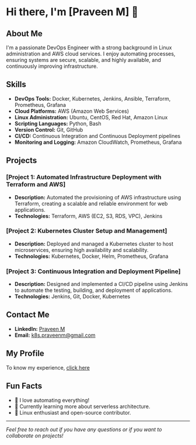 # Hi there, I'm [Praveen M] 👋

## About Me
I'm a passionate DevOps Engineer with a strong background in Linux administration and AWS cloud services. I enjoy automating processes, ensuring systems are secure, scalable, and highly available, and continuously improving infrastructure.

## Skills
- **DevOps Tools:** Docker, Kubernetes, Jenkins, Ansible, Terraform, Prometheus, Grafana
- **Cloud Platforms:** AWS (Amazon Web Services)
- **Linux Administration:** Ubuntu, CentOS, Red Hat, Amazon Linux
- **Scripting Languages:** Python, Bash
- **Version Control:** Git, GitHub
- **CI/CD:** Continuous Integration and Continuous Deployment pipelines
- **Monitoring and Logging:** Amazon CloudWatch, Prometheus, Grafana

## Projects
### [Project 1: Automated Infrastructure Deployment with Terraform and AWS]
- **Description:** Automated the provisioning of AWS infrastructure using Terraform, creating a scalable and reliable environment for web applications.
- **Technologies:** Terraform, AWS (EC2, S3, RDS, VPC), Jenkins

### [Project 2: Kubernetes Cluster Setup and Management]
- **Description:** Deployed and managed a Kubernetes cluster to host microservices, ensuring high availability and scalability.
- **Technologies:** Kubernetes, Docker, Helm, Prometheus, Grafana

### [Project 3: Continuous Integration and Deployment Pipeline]
- **Description:** Designed and implemented a CI/CD pipeline using Jenkins to automate the testing, building, and deployment of applications.
- **Technologies:** Jenkins, Git, Docker, Kubernetes

## Contact Me
- **LinkedIn:** [Praveen M](https://in.linkedin.com/in/praveen-k8s)
- **Email:** [k8s.praveenm@gmail.com](mailto:devops.praveen.m@gmail.com)

## My Profile
To know my experience, [click here](https://drive.google.com/file/d/1TdVQknnffCxRRarDt2nlEaBWg9lX7OGZ/view?usp=drive_link)

## Fun Facts
- 🚀 I love automating everything!
- 🌱 Currently learning more about serverless architecture.
- 🐧 Linux enthusiast and open-source contributor.

---

*Feel free to reach out if you have any questions or if you want to collaborate on projects!*
